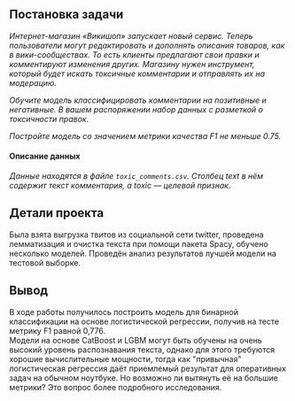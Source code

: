 ## Постановка задачи
*Интернет-магазин «Викишоп» запускает новый сервис. Теперь пользователи могут редактировать и дополнять описания товаров, как в вики-сообществах. То есть клиенты предлагают свои правки и комментируют изменения других. Магазину нужен инструмент, который будет искать токсичные комментарии и отправлять их на модерацию.*

*Обучите модель классифицировать комментарии на позитивные и негативные. В вашем распоряжении набор данных с разметкой о токсичности правок.*

*Постройте модель со значением метрики качества F1 не меньше 0.75.*

#### Описание данных
*Данные находятся в файле `toxic_comments.csv`. Столбец *text* в нём содержит текст комментария, а *toxic* — целевой признак.*

## Детали проекта
Была взята выгрузка твитов из социальной сети twitter, проведена лемматизация и очистка текста при помощи пакета Spacy, обучено несколько моделей. Проведён анализ результатов лучшей модели на тестовой выборке.

## Вывод
В ходе работы получилось построить модель для бинарной классификации на основе логистической регрессии, получив на тесте метрику F1 равной 0,776.  
Модели на основе CatBoost и LGBM могут быть обучены на очень высокий уровень распознавания текста, однако для этого требуются хорошие вычислительные мощности, тогда как "привычная" логистическая регрессия даёт приемлемый результат для оперативных задач на обычном ноутбуке. Но возможно ли вытянуть её на большие метрики? Это вопрос более подробного исследования.